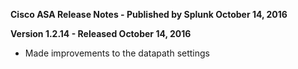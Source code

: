 **Cisco ASA Release Notes - Published by Splunk October 14, 2016**


**Version 1.2.14 - Released October 14, 2016**

* Made improvements to the datapath settings
